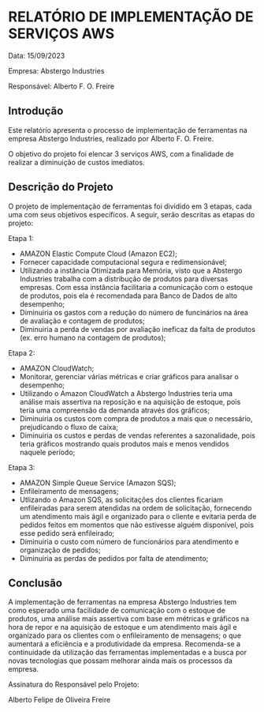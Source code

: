 # RELATÓRIO DE IMPLEMENTAÇÃO DE SERVIÇOS AWS

Data: 15/09/2023

Empresa: Abstergo Industries 

Responsável: Alberto F. O. Freire

## Introdução
Este relatório apresenta o processo de implementação de ferramentas na empresa Abstergo Industries, realizado por Alberto F. O. Freire. 

O objetivo do projeto foi elencar 3 serviços AWS, com a finalidade de realizar a diminuição de custos imediatos.

## Descrição do Projeto
O projeto de implementação de ferramentas foi dividido em 3 etapas, cada uma com seus objetivos específicos. A seguir, serão descritas as etapas do projeto:

Etapa 1: 
- AMAZON Elastic Compute Cloud (Amazon EC2);
- Fornecer capacidade computacional segura e redimensionável;
- Utilizando a instância Otimizada para Memória, visto que a Abstergo Industries trabalha com a distribução de produtos para diversas empresas. Com essa instância facilitaria a comunicação com o estoque de produtos, pois ela é recomendada para Banco de Dados de alto desempenho;
- Diminuiria os gastos com a redução do número de funcinários na área de avaliação e contagem de produtos;
- Diminuiria a perda de vendas por avaliação ineficaz da falta de produtos (ex. erro humano na contagem de produtos);

Etapa 2: 
- AMAZON CloudWatch;
- Monitorar, gerenciar várias métricas e criar gráficos para analisar o desempenho;
- Utilizando o Amazon CloudWatch a Abstergo Industries teria uma análise mais assertiva na reposição e na aquisição de estoque, pois teria uma compreensão da demanda através dos gráficos;
- Diminuiria os custos com compra de produtos a mais que o necessário, prejudicando o fluxo de caixa;
- Diminuiria os custos e perdas de vendas referentes a sazonalidade, pois teria gráficos mostrando quais produtos mais e menos vendidos naquele período;

Etapa 3: 
- AMAZON Simple Queue Service (Amazon SQS);
- Enfileiramento de mensagens;
- Utlizando o Amazon SQS, as solicitações dos clientes ficariam enfileiradas para serem atendidas na ordem de solicitação, fornecendo um atendimento mais ágil e organizado para o cliente e evitaria perda de pedidos feitos em momentos que não estivesse alguém disponível, pois esse pedido será enfileirado;
- Diminuiria o custo com número de funcionários para atendimento e organização de pedidos;
- Diminuiria as perdas de pedidos por falta de atendimento;



## Conclusão
A implementação de ferramentas na empresa Abstergo Industries tem como esperado uma facilidade de comunicação com o estoque de produtos, uma análise mais assertiva com base em métricas e gráficos na hora de repor e na aquisição de estoque e um atendimento mais ágil e organizado para os clientes com o enfileiramento de mensagens; o que aumentará a eficiência e a produtividade da empresa. Recomenda-se a continuidade da utilização das ferramentas implementadas e a busca por novas tecnologias que possam melhorar ainda mais os processos da empresa.



Assinatura do Responsável pelo Projeto:

Alberto Felipe de Oliveira Freire
